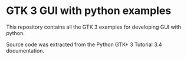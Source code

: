 # GTK 3 GUI with python examples

This repository contains all the GTK 3 examples for developing GUI with python.

Source code was extracted from the  Python GTK+ 3 Tutorial 3.4 documentation.